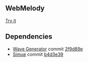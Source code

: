 ## WebMelody
[Try it](http://music.lexlex.tech)

## Dependencies
* [Wave Generator](https://github.com/AHandless/WaveGenerator) commit [2f9d89e](https://github.com/AHandless/WaveGenerator/commit/2f9d89e66553fe3cfc477cfab09cca56c9946a87)
* [Simue](https://github.com/AHandless/Simue) commit [b4d3e39](https://github.com/AHandless/Simue/commit/b4d3e391fb939275f3e91b23caff6946eaf1da88)